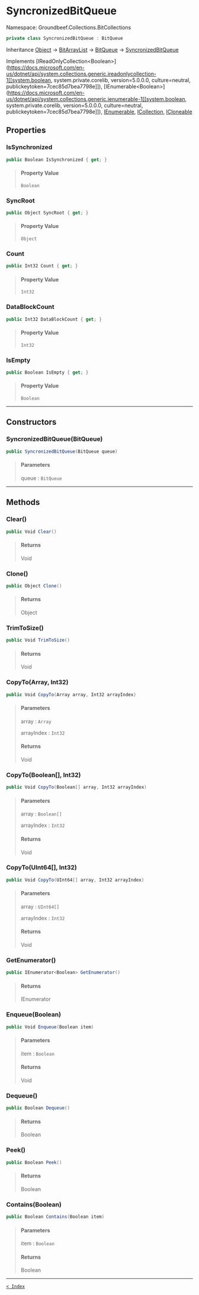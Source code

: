 # SyncronizedBitQueue

Namespace: Groundbeef.Collections.BitCollections

```csharp
private class SyncronizedBitQueue : BitQueue
```

Inheritance [Object](https://docs.microsoft.com/en-us/dotnet/api/system.object) → [BitArrayList](BitArrayList.md) → [BitQueue](BitQueue.md) → [SyncronizedBitQueue](SyncronizedBitQueue.md)

Implements [IReadOnlyCollection&lt;Boolean&gt;](https://docs.microsoft.com/en-us/dotnet/api/system.collections.generic.ireadonlycollection-1[[system.boolean, system.private.corelib, version=5.0.0.0, culture=neutral, publickeytoken=7cec85d7bea7798e]]), [IEnumerable&lt;Boolean&gt;](https://docs.microsoft.com/en-us/dotnet/api/system.collections.generic.ienumerable-1[[system.boolean, system.private.corelib, version=5.0.0.0, culture=neutral, publickeytoken=7cec85d7bea7798e]]), [IEnumerable](https://docs.microsoft.com/en-us/dotnet/api/system.collections.ienumerable), [ICollection](https://docs.microsoft.com/en-us/dotnet/api/system.collections.icollection), [ICloneable](https://docs.microsoft.com/en-us/dotnet/api/system.icloneable)

## Properties

### IsSynchronized

```csharp
public Boolean IsSynchronized { get; }
```

> #### Property Value
> 
> `Boolean`<br>
> 

### SyncRoot

```csharp
public Object SyncRoot { get; }
```

> #### Property Value
> 
> `Object`<br>
> 

### Count

```csharp
public Int32 Count { get; }
```

> #### Property Value
> 
> `Int32`<br>
> 

### DataBlockCount

```csharp
public Int32 DataBlockCount { get; }
```

> #### Property Value
> 
> `Int32`<br>
> 

### IsEmpty

```csharp
public Boolean IsEmpty { get; }
```

> #### Property Value
> 
> `Boolean`<br>
> 

---

## Constructors

### SyncronizedBitQueue(BitQueue)

```csharp
public SyncronizedBitQueue(BitQueue queue)
```

> #### Parameters
> 
> queue : `BitQueue`<br>
> 

---

## Methods

### Clear()

```csharp
public Void Clear()
```

> #### Returns
> 
> Void<br>
> 

### Clone()

```csharp
public Object Clone()
```

> #### Returns
> 
> Object<br>
> 

### TrimToSize()

```csharp
public Void TrimToSize()
```

> #### Returns
> 
> Void<br>
> 

### CopyTo(Array, Int32)

```csharp
public Void CopyTo(Array array, Int32 arrayIndex)
```

> #### Parameters
> 
> array : `Array`<br>
> 
> arrayIndex : `Int32`<br>
> 
> #### Returns
> 
> Void<br>
> 

### CopyTo(Boolean[], Int32)

```csharp
public Void CopyTo(Boolean[] array, Int32 arrayIndex)
```

> #### Parameters
> 
> array : `Boolean[]`<br>
> 
> arrayIndex : `Int32`<br>
> 
> #### Returns
> 
> Void<br>
> 

### CopyTo(UInt64[], Int32)

```csharp
public Void CopyTo(UInt64[] array, Int32 arrayIndex)
```

> #### Parameters
> 
> array : `UInt64[]`<br>
> 
> arrayIndex : `Int32`<br>
> 
> #### Returns
> 
> Void<br>
> 

### GetEnumerator()

```csharp
public IEnumerator<Boolean> GetEnumerator()
```

> #### Returns
> 
> IEnumerator<Boolean><br>
> 

### Enqueue(Boolean)

```csharp
public Void Enqueue(Boolean item)
```

> #### Parameters
> 
> item : `Boolean`<br>
> 
> #### Returns
> 
> Void<br>
> 

### Dequeue()

```csharp
public Boolean Dequeue()
```

> #### Returns
> 
> Boolean<br>
> 

### Peek()

```csharp
public Boolean Peek()
```

> #### Returns
> 
> Boolean<br>
> 

### Contains(Boolean)

```csharp
public Boolean Contains(Boolean item)
```

> #### Parameters
> 
> item : `Boolean`<br>
> 
> #### Returns
> 
> Boolean<br>
> 

---

[`< Index`](..\index.md)
